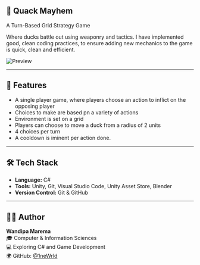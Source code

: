 ## 🦆 Quack Mayhem 

A Turn-Based Grid Strategy Game

 Where ducks battle out using weaponry and tactics. 
 I have implemented good, clean coding practices, to ensure adding new mechanics to the game is quick, clean and efficient.

![Preview](Assets/Images/QuackMayhem.Gif)

---

## 📌 Features

- A single player game, where players choose an action to inflict on the opposing player
- Choices to make are based pn a variety of actions
- Environment is set on a grid
- Players can choose to move a duck from a radius of 2 units
- 4 choices per turn
- A cooldown is iminent per action done.

---

## 🛠️ Tech Stack

- **Language:** C#
- **Tools:** Unity, Git, Visual Studio Code, Unity Asset Store, Blender
- **Version Control:** Git & GitHub

---

## 🙋‍♂️ Author

**Wandipa Marema**  
🎓 Computer & Information Sciences  
💻 Exploring C# and Game Development  
🌍 GitHub: [@1neWrld](https://github.com/1neWrld)
